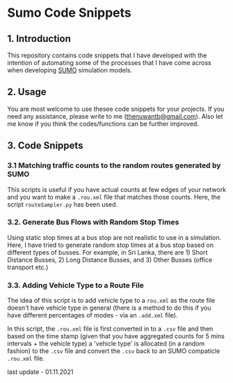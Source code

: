 # Sumo Code Snippets

## 1. Introduction

This repository contains code snippets that I have developed with the intention of automating some of the processes that I have come across when developing [SUMO](https://www.eclipse.org/sumo/) simulation models. 

## 2. Usage

You are most welcome to use thesee code snippets for your projects. If you need any assistance, please write to me (thenuwantb@gmail.com). Also let me know if you think the codes/functions can be further improved.

## 3. Code Snippets
### 3.1 Matching traffic counts to the random routes generated by SUMO

This scripts is useful if you have actual counts at few edges of your network and you want to make a `.rou.xml` file that matches those counts. Here, the script `routeSampler.py` has been used.

### 3.2. Generate Bus Flows with Random Stop Times

Using static stop times at a bus stop are not realistic to use in a simulation. Here, I have tried to generate random stop times at a bus stop based on different types of busses. For example, in Sri Lanka, there are 1) Short Distance Busses, 2) Long Distance Busses, and 3) Other Busses (office transport etc.)

### 3.3. Adding Vehicle Type to a Route File

The idea of this script is to add vehicle type to a `rou.xml` as the route file doesn't have vehicle type in general (there is a method to do this if you have different percentages of modes - via an `.add.xml` file).

In this script, the `.rou.xml` file is first converted in to a `.csv` file and then based on the time stamp (given that you have aggregated counts for 5 mins intervals + the vehicle type) a 'vehicle type' is allocated (in a random fashion) to the `.csv` file and convert the `.csv` back to an SUMO compaticle `.rou.xml` file.




last update - 01.11.2021

